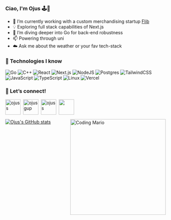 <div>

  
### Ciao, I'm Ojus 🕹️🪼
  
- 🚀 I’m currently working with a custom merchandising startup [Flib](https://flib.store)
- 💡 Exploring full stack capabilities of Next.js
- 🌱 I’m diving deeper into Go for back-end robustness
- 📫 Powering through uni
- ☁️ Ask me about the weather or your fav tech-stack
</div>

### 🐳 Technologies I know

![Go](https://img.shields.io/badge/Go-00ADD8?style=for-the-badge&logo=go&logoColor=white)
![C++](https://img.shields.io/badge/c++-%2300599C.svg?style=for-the-badge&logo=c%2B%2B&logoColor=white)
![React](https://img.shields.io/badge/React-%2320232a.svg?style=for-the-badge&logo=react&logoColor=%2361DAFB)
![Next.js](https://img.shields.io/badge/Next.js-black?style=for-the-badge&logo=next.js&logoColor=white)
![NodeJS](https://img.shields.io/badge/node.js-6DA55F?style=for-the-badge&logo=node.js&logoColor=white)
![Postgres](https://img.shields.io/badge/Postgres-%23316192.svg?style=for-the-badge&logo=postgresql&logoColor=white)
![TailwindCSS](https://img.shields.io/badge/TailwindCSS-%2338B2AC.svg?style=for-the-badge&logo=tailwind-css&logoColor=white)
![JavaScript](https://img.shields.io/badge/JavaScript-%23323330.svg?style=for-the-badge&logo=javascript&logoColor=%23F7DF1E)
![TypeScript](https://img.shields.io/badge/TypeScript-%23007ACC.svg?style=for-the-badge&logo=typescript&logoColor=white)
![Linux](https://img.shields.io/badge/Linux-%23FCC624.svg?style=for-the-badge&logo=linux&logoColor=black)
![Vercel](https://img.shields.io/badge/Vercel-%23000000.svg?style=for-the-badge&logo=vercel&logoColor=white)

### 🥠 Let’s connect!

<a href="https://linkedin.com/in/ojuss" target="blank"><img align="center" src="https://go-skill-icons.vercel.app/api/icons?i=linkedin" alt="ojuss" height="48" width="48" /></a>&nbsp;
<a href="https://instagram.com/ojusw" target="blank"><img align="center" src="https://go-skill-icons.vercel.app/api/icons?i=instagram" alt="ojusgup" height="48" width="48" /></a>&nbsp;
<a href="https://www.leetcode.com/ojuss" target="blank"><img align="center" src="https://go-skill-icons.vercel.app/api/icons?i=leetcode" alt="ojuss" height="48" width="48" /></a>&nbsp;
<a href="https://discord.gg/https://discord.gg/gprZUGqVSR" target="blank"><img align="center" src="https://go-skill-icons.vercel.app/api/icons?i=discord" height="48" width="48" /></a>

  <img align="right" src="https://s11.gifyu.com/images/SG3Fp.gif" alt="Coding Mario" width="300" />
  
[![Ojus's GitHub stats](https://github-readme-stats.vercel.app/api?username=ojuss&show_icons=true&theme=tokyonight&hide_border=true)](https://github.com/anuraghazra/github-readme-stats)
